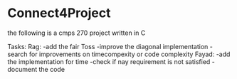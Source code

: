 # Connect4Project

the following is a cmps 270 project written in C

Tasks: 
  Rag: -add the fair Toss
       -improve the diagonal implementation
       -search for improvements on timecompexity or code complexity
  Fayad: 
      -add the implementation for time
      -check if nay requirement is not satisfied
      -document the code
